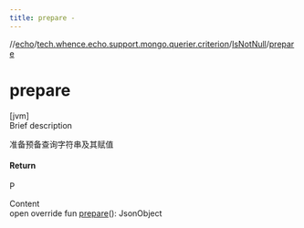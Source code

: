 ```yaml
---
title: prepare -
---
```

//[echo](../../index.md)/[tech.whence.echo.support.mongo.querier.criterion](../index.md)/[IsNotNull](index.md)/[prepare](prepare.md)



# prepare  
[jvm]  
Brief description  


准备预备查询字符串及其赋值



#### Return  


P

  
Content  
open override fun [prepare](prepare.md)(): JsonObject  



